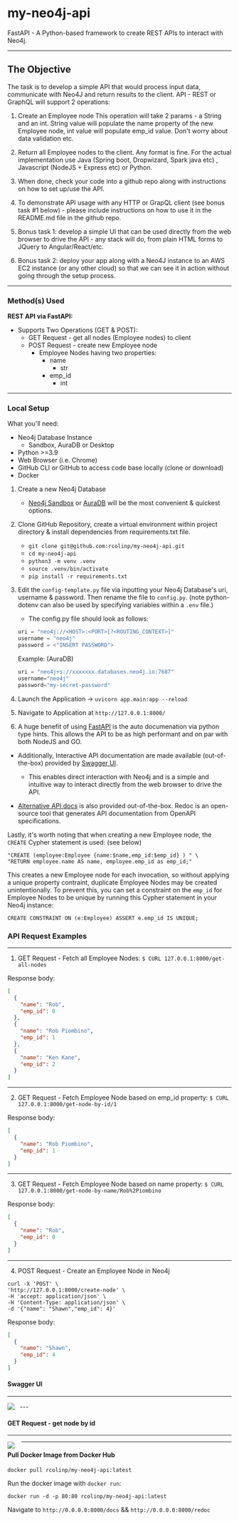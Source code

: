 # my-neo4j-api

FastAPI - A Python-based framework to create REST APIs to interact with Neo4j.

---

## The Objective

The task is to develop a simple API that would process input data,
communicate with Neo4J and return results to the client.
API - REST or GraphQL will support 2 operations:

1. Create an Employee node
This operation will take 2 params - a String and an int.
String value will populate the name property of the new Employee node,
int value will populate emp_id value.
Don't worry about data validation etc.

2. Return all Employee nodes to the client. Any format is fine.
For the actual implementation use Java (Spring boot, Dropwizard, Spark
java etc) , Javascript (NodeJS + Express etc) or Python.

3. When done, check your code into a github repo along with instructions
on how to set up/use the API.

4. To demonstrate API usage with any HTTP or GrapQL client (see bonus
task #1 below) - please include instructions on how to use it in the
README.md file in the github repo.

5. Bonus task 1: develop a simple UI that can be used directly from the
web browser to drive the API - any stack will do,
from plain HTML forms to JQuery to Angular/React/etc.

6. Bonus task 2: deploy your app along with a Neo4J instance to an AWS
EC2 instance (or any other cloud) so that we can see it in action
without going through the setup process.

---

### Method(s) Used

**REST API via FastAPI:**

- Supports Two Operations (GET & POST):
  - GET Request - get all nodes (Employee nodes) to client
  - POST Request - create new Employee node
    - Employee Nodes having two properties:
      - name
        - str
      - emp_id
        - int

---

### Local Setup

What you'll need:

- Neo4j Database Instance
  - Sandbox, AuraDB or Desktop
- Python >=3.9
- Web Browser (i.e. Chrome)
- GitHub CLI or GitHub to access code base locally (clone or download)
- Docker

1. Create a new Neo4j Database
   - [Neo4j Sandbox](https://sandbox.neo4j.com/) or [AuraDB](https://console.neo4j.io/) will be the most convenient & quickest options.

2. Clone GitHub Repository, create a virtual environment within project directory & install dependencies from requirements.txt file.
   - `git clone git@github.com:rcolinp/my-neo4j-api.git`
   - `cd my-neo4j-api`
   - `python3 -m venv .venv`
   - `source .venv/bin/activate`
   - `pip install -r requirements.txt`

3. Edit the `config-template.py` file via inputting your Neo4j Database's uri, username & password. Then rename the file to `config.py`. (note python-dotenv can also be used by specifying variables within a `.env` file.)

    - The config.py file should look as follows:

    ```python
    uri = "neo4j://<HOST>:<PORT>[?<ROUTING_CONTEXT>]"
    username = "neo4j"
    password = <"INSERT PASSWORD">
    ```

    Example: (AuraDB)

    ```python
    uri = "neo4j+s://xxxxxxx.databases.neo4j.io:7687"
    username="neo4j"
    password="my-secret-password"
    ```

4. Launch the Application -> `uvicorn app.main:app --reload`

5. Navigate to Application at `http://127.0.0.1:8000/`

6. A huge benefit of using [FastAPI](https://github.com/tiangolo/fastapi) is the auto documenation via python type hints. This allows the API to be as high performant and on par with both NodeJS and GO.

- Additionally, Interactive API documentation are made available (out-of-the-box) provided by [Swagger UI](http://127.0.0.1:8000/docs).
  - This enables direct interaction with Neo4j and is a simple and intuitive way to interact directly from the web browser to drive the API.

- [Alternative API docs](http://127.0.0.1:8000/redoc) is also provided out-of-the-box. Redoc is an open-source tool that generates API documentation from OpenAPI specifications.

Lastly, it's worth noting that when creating a new Employee node, the `CREATE` Cypher statement is used: (see below)

```cypher
"CREATE (employee:Employee {name:$name,emp_id:$emp_id} ) " \
"RETURN employee.name AS name, employee.emp_id as emp_id;"
```

This creates a new Employee node for each invocation, so without applying a unique property contraint, duplicate Employee Nodes may be created unintentionally. To prevent this, you can set a constraint on the `emp_id` for Employee Nodes to be unique by running this Cypher statement in your Neo4j instance:

```cypher
CREATE CONSTRAINT ON (e:Employee) ASSERT e.emp_id IS UNIQUE;
```

### API Request Examples

---

1. GET Request - Fetch all Employee Nodes:
`$ CURL 127.0.0.1:8000/get-all-nodes`

Response body:

```json
[
  {
    "name": "Rob",
    "emp_id": 0
  },
  {
    "name": "Rob Piombino",
    "emp_id": 1
  },
  {
    "name": "Ken Kane",
    "emp_id": 2
  }
]
```

---

2. GET Request - Fetch Employee Node based on emp_id property:
`$ CURL 127.0.0.1:8000/get-node-by-id/1`

Response body:

```json
[
  {
    "name": "Rob Piombino",
    "emp_id": 1
  }
]
```

---

3. GET Request - Fetch Employee Node based on name property:
`$ CURL 127.0.0.1:8000/get-node-by-name/Rob%2Piombino`

Response body:

```json
[
  {
    "name": "Rob",
    "emp_id": 0
  }
]
```

---

4. POST Request - Create an Employee Node in Neo4j

```shell
curl -X 'POST' \
'http://127.0.0.1:8000/create-node' \
-H 'accept: application/json' \
-H 'Content-Type: application/json' \
-d '{"name": "Shawn","emp_id": 4}'
```

Response body:

```json
[
  {
    "name": "Shawn",
    "emp_id": 4
  }
]
```

#### Swagger UI

---
<img src="FastAPI_Assignment.png"
     style="float: left; margin-right: 12px;"/>

--\-

#### GET Request - get node by id

---

<img src="GET_request_get_node_by_id.png"
style="float: left; margin-right: 15px;"/>

---

#### Pull Docker Image from Docker Hub

`docker pull rcolinp/my-neo4j-api:latest`

Run the docker image with `docker run`:

`docker run -d -p 80:80 rcolinp/my-neo4j-api:latest`

Navigate to `http://0.0.0.0:8000/docs` && `http://0.0.0.0:8000/redoc`
